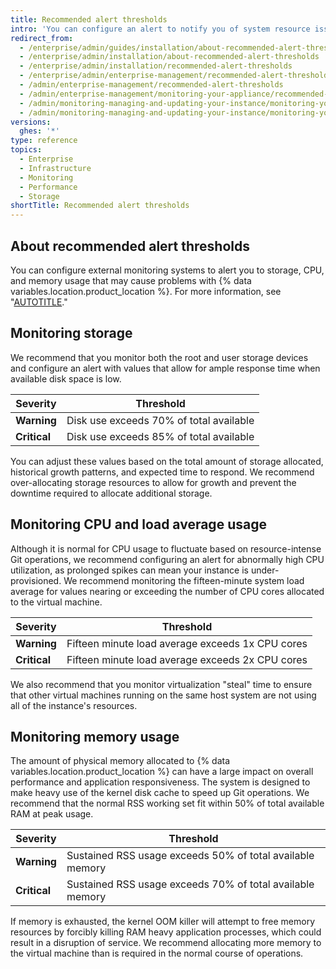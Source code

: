 ```yaml
---
title: Recommended alert thresholds
intro: 'You can configure an alert to notify you of system resource issues before they affect your {% data variables.product.prodname_ghe_server %} appliance''s performance.'
redirect_from:
  - /enterprise/admin/guides/installation/about-recommended-alert-thresholds
  - /enterprise/admin/installation/about-recommended-alert-thresholds
  - /enterprise/admin/installation/recommended-alert-thresholds
  - /enterprise/admin/enterprise-management/recommended-alert-thresholds
  - /admin/enterprise-management/recommended-alert-thresholds
  - /admin/enterprise-management/monitoring-your-appliance/recommended-alert-thresholds
  - /admin/monitoring-managing-and-updating-your-instance/monitoring-your-appliance/recommended-alert-thresholds
  - /admin/monitoring-managing-and-updating-your-instance/monitoring-your-instance/recommended-alert-thresholds
versions:
  ghes: '*'
type: reference
topics:
  - Enterprise
  - Infrastructure
  - Monitoring
  - Performance
  - Storage
shortTitle: Recommended alert thresholds
---
```


## About recommended alert thresholds

You can configure external monitoring systems to alert you to storage, CPU, and memory usage that may cause problems with {% data variables.location.product_location %}. For more information, see "[AUTOTITLE](/admin/enterprise-management/monitoring-your-appliance/setting-up-external-monitoring)."

## Monitoring storage

We recommend that you monitor both the root and user storage devices and configure an alert with values that allow for ample response time when available disk space is low.

| Severity | Threshold |
| -------- | --------- |
| **Warning** | Disk use exceeds 70% of total available |
| **Critical** | Disk use exceeds 85% of total available |

You can adjust these values based on the total amount of storage allocated, historical growth patterns, and expected time to respond. We recommend over-allocating storage resources to allow for growth and prevent the downtime required to allocate additional storage.

## Monitoring CPU and load average usage

Although it is normal for CPU usage to fluctuate based on resource-intense Git operations, we recommend configuring an alert for abnormally high CPU utilization, as prolonged spikes can mean your instance is under-provisioned. We recommend monitoring the fifteen-minute system load average for values nearing or exceeding the number of CPU cores allocated to the virtual machine.

| Severity | Threshold |
| -------- | --------- |
| **Warning** | Fifteen minute load average exceeds 1x CPU cores |
| **Critical** | Fifteen minute load average exceeds 2x CPU cores |

We also recommend that you monitor virtualization "steal" time to ensure that other virtual machines running on the same host system are not using all of the instance's resources.

## Monitoring memory usage

The amount of physical memory allocated to {% data variables.location.product_location %} can have a large impact on overall performance and application responsiveness. The system is designed to make heavy use of the kernel disk cache to speed up Git operations. We recommend that the normal RSS working set fit within 50% of total available RAM at peak usage.

| Severity | Threshold |
| -------- | --------- |
| **Warning**  | Sustained RSS usage exceeds 50% of total available memory |
| **Critical** | Sustained RSS usage exceeds 70% of total available memory |

If memory is exhausted, the kernel OOM killer will attempt to free memory resources by forcibly killing RAM heavy application processes, which could result in a disruption of service. We recommend allocating more memory to the virtual machine than is required in the normal course of operations.
